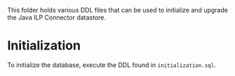 This folder holds various DDL files that can be used to initialize and upgrade the Java ILP Connector datastore.

# Initialization
To initialize the database, execute the DDL found in `initialization.sql`.
